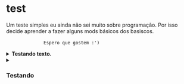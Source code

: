 # test
Um teste simples eu ainda não sei muito sobre programação.
Por isso decide aprender a fazer alguns mods básicos dos basiscos.
              
                  Espero que gostem :')

<details><summary><b>Testando texto.</b></summary>
<br>
 <p>
  Clica no <b4>nosso</b4> sumário de baixo.
 </p>
</br>
</details>

<details><summary><h3>Testando</h3></summary>
  <br>
  <p>
    <img src="https://github.com/SrOtaku/teste/blob/master-main/github-pictures/download.jpeg" alt="" width="200" height="200" align="center">
    <br>
   Será que funciona ?
  </p>
</details>
